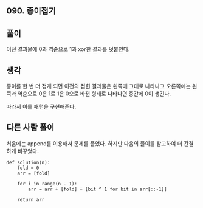 ## 090. 종이접기

## 풀이

이전 결과물에 0과 역순으로 1과 xor한 결과를 덧붙인다.

## 생각

종이를 한 번 더 접게 되면 이전의 접힌 결과물은 왼쪽에 그대로 나타나고 오른쪽에는 왼쪽과 역순으로 0은 1로 1은 0으로 바뀐 형태로 나타나면 중간에 0이 생긴다.

따라서 이를 패턴을 구현해준다.

## 다른 사람 풀이
처음에는 append를 이용해서 문제를 풀었다.
하지만 다음의 풀이를 참고하여 더 간결하게 바꾸었다.
```
def solution(n):
    fold = 0
    arr = [fold]

    for i in range(n - 1):
        arr = arr + [fold] + [bit ^ 1 for bit in arr[::-1]]

    return arr
```
